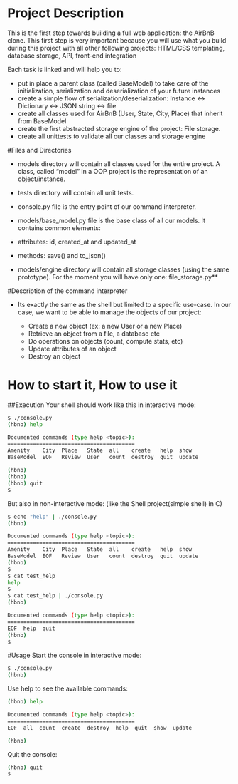 # Project Description
This is the first step towards building a full web application: the AirBnB clone. This first step is very important because you will use what you build during this project with all other following projects: HTML/CSS templating, database storage, API, front-end integration

Each task is linked and will help you to:

- put in place a parent class (called BaseModel) to take care of the initialization, serialization and deserialization of your future instances
- create a simple flow of serialization/deserialization: Instance <-> Dictionary <-> JSON string <-> file
- create all classes used for AirBnB (User, State, City, Place) that inherit from BaseModel
- create the first abstracted storage engine of the project: File storage.
- create all unittests to validate all our classes and storage engine

#Files and Directories
- models directory will contain all classes used for the entire project. A class, called “model” in a OOP project is the representation of an object/instance.

- tests directory will contain all unit tests.

- console.py file is the entry point of our command interpreter.

- models/base_model.py file is the base class of all our models. It contains common elements:

- attributes: id, created_at and updated_at

- methods: save() and to_json()

- models/engine directory will contain all storage classes (using the same prototype). For the moment you will have only one: file_storage.py**


#Description of the command interpreter
- Its exactly the same as the shell but limited to a specific use-case. In our case, we want to be able to manage the objects of our project:

  - Create a new object (ex: a new User or a new Place)
  - Retrieve an object from a file, a database etc
  - Do operations on objects (count, compute stats, etc)
  - Update attributes of an object
  - Destroy an object

# How to start it, How to use it
##Execution
Your shell should work like this in interactive mode:
```bash
$ ./console.py
(hbnb) help

Documented commands (type help <topic>):
========================================
Amenity    City  Place   State  all    create   help  show
BaseModel  EOF   Review  User   count  destroy  quit  update

(hbnb)
(hbnb)
(hbnb) quit
$
```
But also in non-interactive mode: (like the Shell project(simple shell) in C)
```bash
$ echo "help" | ./console.py
(hbnb)

Documented commands (type help <topic>):
========================================
Amenity    City  Place   State  all    create   help  show
BaseModel  EOF   Review  User   count  destroy  quit  update
(hbnb)
$
$ cat test_help
help
$
$ cat test_help | ./console.py
(hbnb)

Documented commands (type help <topic>):
========================================
EOF  help  quit
(hbnb)
$
```
#Usage
Start the console in interactive mode:
```bash
$ ./console.py
(hbnb)
```
Use help to see the available commands:
```bash
(hbnb) help

Documented commands (type help <topic>):
========================================
EOF  all  count  create  destroy  help  quit  show  update

(hbnb)
```
Quit the console:
```bash
(hbnb) quit
$
```
